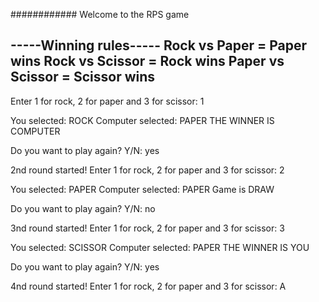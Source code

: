 ############
Welcome to the RPS game

-----Winning rules-----
Rock vs Paper = Paper wins 
Rock vs Scissor = Rock wins 
Paper vs Scissor = Scissor wins
----------------------------------

Enter 1 for rock, 2 for paper and 3 for scissor: 
1

You selected: ROCK
Computer selected: PAPER
THE WINNER IS COMPUTER

Do you want to play again? Y/N: yes

2nd round started!
Enter 1 for rock, 2 for paper and 3 for scissor: 
2

You selected: PAPER
Computer selected: PAPER
Game is DRAW

Do you want to play again? Y/N: no

3nd round started!
Enter 1 for rock, 2 for paper and 3 for scissor: 
3

You selected: SCISSOR
Computer selected: PAPER
THE WINNER IS YOU

Do you want to play again? Y/N: yes

4nd round started!
Enter 1 for rock, 2 for paper and 3 for scissor: 
A
